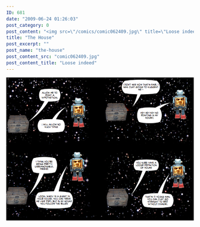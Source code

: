 ```yaml
---
ID: 681
date: "2009-06-24 01:26:03"
post_category: 0
post_content: "<img src=\"/comics/comic062409.jpg\" title=\"Loose indeed\" />"
title: "The House"
post_excerpt: ""
post_name: "the-house"
post_content_src: "comic062409.jpg"
post_content_title: "Loose indeed"
---
```



[![Loose indeed](/comics-hi-res/comic062409.jpg)](/comics-hi-res/comic062409.jpg)
